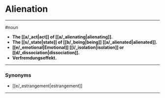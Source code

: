 # Alienation
---
#noun
- **The [[a/_act|act]] of [[a/_alienating|alienating]].**
- **The [[s/_state|state]] of [[b/_being|being]] [[a/_alienated|alienated]].**
- **[[e/_emotional|Emotional]] [[i/_isolation|isolation]] or [[d/_dissociation|dissociation]].**
- **Verfremdungseffekt.**
---
### Synonyms
- [[e/_estrangement|estrangement]]
---
